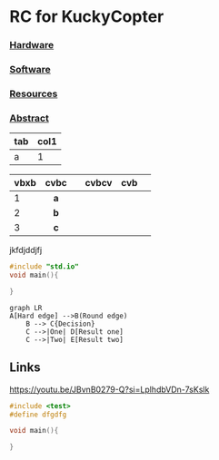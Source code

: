 # RC for KuckyCopter

### [Hardware](/docs/development/hardware.md)
### [Software](/docs/development/software.md)
### [Resources](/docs/development/recources.md)
### [Abstract](/docs/development/abstract.md)


|tab|col1|
|---|----|
|a  | 1  |

| vbxb |  cvbc |   | cvbcv | cvb |   |
|------|:-----:|---|-------|-----|---|
| 1    | **a** |   |       |     |   |
| 2    | **b** |   |       |     |   |
| 3    | **c** |   |       |     |   |

jkfdjddjfj

```cpp
#include "std.io"
void main(){

}
```

```mermaid
graph LR
A[Hard edge] -->B(Round edge)
    B --> C{Decision}
    C -->|One| D[Result one]
    C -->|Two| E[Result two]
```

## Links
https://youtu.be/JBvnB0279-Q?si=LplhdbVDn-7sKslk

```cpp
#include <test>
#define dfgdfg

void main(){

}

```
